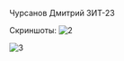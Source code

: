 Чурсанов Дмитрий ЗИТ-23



Скриншоты:
![2](https://github.com/user-attachments/assets/fd8d72f5-f105-40f7-adaf-b03196d5876c)

![3](https://github.com/user-attachments/assets/8e8083c9-28d8-4480-abff-5416df863c11)
